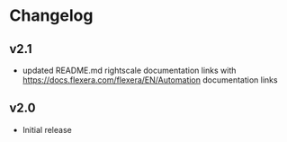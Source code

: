 # Changelog

## v2.1

- updated README.md rightscale documentation links with https://docs.flexera.com/flexera/EN/Automation documentation links

## v2.0

- Initial release
